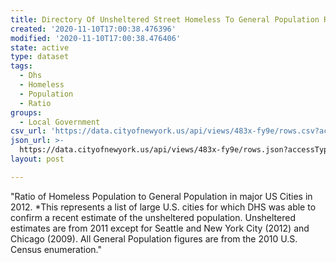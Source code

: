 ```yaml
---
title: Directory Of Unsheltered Street Homeless To General Population Ratio 2012
created: '2020-11-10T17:00:38.476396'
modified: '2020-11-10T17:00:38.476406'
state: active
type: dataset
tags:
  - Dhs
  - Homeless
  - Population
  - Ratio
groups:
  - Local Government
csv_url: 'https://data.cityofnewyork.us/api/views/483x-fy9e/rows.csv?accessType=DOWNLOAD'
json_url: >-
  https://data.cityofnewyork.us/api/views/483x-fy9e/rows.json?accessType=DOWNLOAD
layout: post

---
```

"Ratio of Homeless Population to General Population in major US Cities in 2012. 
*This represents a list of large U.S. cities for which DHS was able to confirm a recent estimate of the unsheltered population.   Unsheltered estimates are from 2011 except for Seattle  and New York City (2012) and Chicago (2009).  All General Population figures are from the 2010 U.S. Census enumeration."
